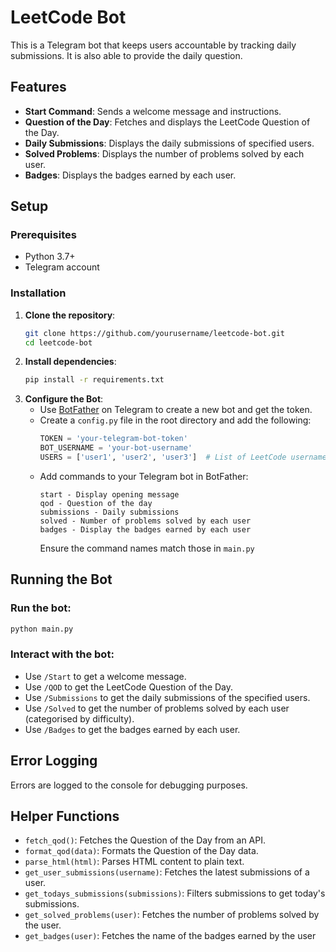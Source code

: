 # LeetCode Bot

This is a Telegram bot that keeps users accountable by tracking daily submissions. It is also able to provide the daily question.

## Features

- **Start Command**: Sends a welcome message and instructions.
- **Question of the Day**: Fetches and displays the LeetCode Question of the Day.
- **Daily Submissions**: Displays the daily submissions of specified users.
- **Solved Problems**: Displays the number of problems solved by each user.
- **Badges**: Displays the badges earned by each user.

## Setup

### Prerequisites

- Python 3.7+
- Telegram account

### Installation

1. **Clone the repository**:
   ```sh
   git clone https://github.com/yourusername/leetcode-bot.git
   cd leetcode-bot

2. **Install dependencies**:
   ```sh
   pip install -r requirements.txt

3. **Configure the Bot**:
   - Use [BotFather](https://core.telegram.org/bots#botfather) on Telegram to create a new bot and get the token.
   - Create a `config.py` file in the root directory and add the following:
     ```python
     TOKEN = 'your-telegram-bot-token'
     BOT_USERNAME = 'your-bot-username'
     USERS = ['user1', 'user2', 'user3']  # List of LeetCode usernames to track
     ```
   - Add commands to your Telegram bot in BotFather:
     ```
     start - Display opening message
     qod - Question of the day
     submissions - Daily submissions
     solved - Number of problems solved by each user
     badges - Display the badges earned by each user
     ```
     Ensure the command names match those in `main.py`

## Running the Bot

### Run the bot:
   ```sh
   python main.py
   ```

### Interact with the bot:
- Use `/Start` to get a welcome message.
- Use `/QOD` to get the LeetCode Question of the Day.
- Use `/Submissions` to get the daily submissions of the specified users.
- Use `/Solved` to get the number of problems solved by each user (categorised by difficulty).
- Use `/Badges` to get the badges earned by each user.

## Error Logging

Errors are logged to the console for debugging purposes.

## Helper Functions

- `fetch_qod()`: Fetches the Question of the Day from an API.
- `format_qod(data)`: Formats the Question of the Day data.
- `parse_html(html)`: Parses HTML content to plain text.
- `get_user_submissions(username)`: Fetches the latest submissions of a user.
- `get_todays_submissions(submissions)`: Filters submissions to get today's submissions.
- `get_solved_problems(user)`: Fetches the number of problems solved by the user.
- `get_badges(user)`: Fetches the name of the badges earned by the user
